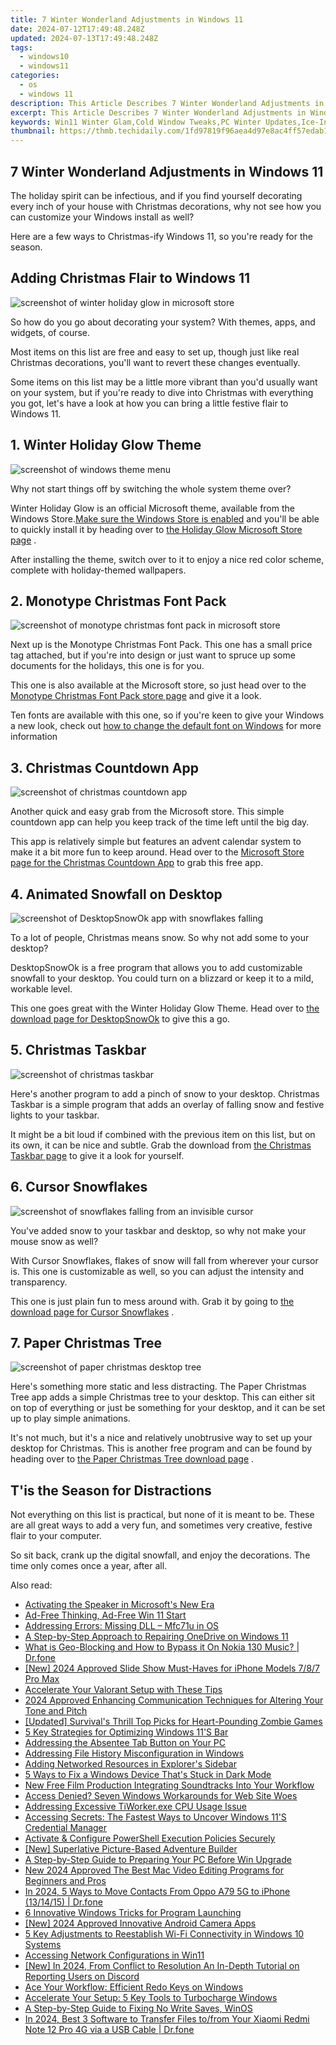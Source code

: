 ```yaml
---
title: 7 Winter Wonderland Adjustments in Windows 11
date: 2024-07-12T17:49:48.248Z
updated: 2024-07-13T17:49:48.248Z
tags:
  - windows10
  - windows11
categories:
  - os
  - windows 11
description: This Article Describes 7 Winter Wonderland Adjustments in Windows 11
excerpt: This Article Describes 7 Winter Wonderland Adjustments in Windows 11
keywords: Win11 Winter Glam,Cold Window Tweaks,PC Winter Updates,Ice-Inspired OS,Chill Mode Settings,Frigid Windows Fixes,Snowy UI Enhancements
thumbnail: https://thmb.techidaily.com/1fd97819f96aea4d97e8ac4ff57edab197b6c14d91b0c90b63f17b606d1e7ada.jpg
---
```


## 7 Winter Wonderland Adjustments in Windows 11

 The holiday spirit can be infectious, and if you find yourself decorating every inch of your house with Christmas decorations, why not see how you can customize your Windows install as well?

 Here are a few ways to Christmas-ify Windows 11, so you're ready for the season.

## Adding Christmas Flair to Windows 11

![screenshot of winter holiday glow in microsoft store](https://static1.makeuseofimages.com/wordpress/wp-content/uploads/2022/12/screenshot_of_winter_holiday_glow_in_microsoft_store.jpg)

 So how do you go about decorating your system? With themes, apps, and widgets, of course.

 Most items on this list are free and easy to set up, though just like real Christmas decorations, you'll want to revert these changes eventually.

 Some items on this list may be a little more vibrant than you'd usually want on your system, but if you're ready to dive into Christmas with everything you got, let's have a look at how you can bring a little festive flair to Windows 11.

## 1\. Winter Holiday Glow Theme

![screenshot of windows theme menu](https://static1.makeuseofimages.com/wordpress/wp-content/uploads/2022/12/screenshot_of_windows_theme_menu.jpg)

Why not start things off by switching the whole system theme over?

 Winter Holiday Glow is an official Microsoft theme, available from the Windows Store.[Make sure the Windows Store is enabled](https://www.makeuseof.com/windows-microsoft-store-disable-enable/) and you'll be able to quickly install it by heading over to [the Holiday Glow Microsoft Store page](https://apps.microsoft.com/store/detail/winter-holiday-glow/9NSWT3NTD9L1) .

 After installing the theme, switch over to it to enjoy a nice red color scheme, complete with holiday-themed wallpapers.

## 2\. Monotype Christmas Font Pack

![screenshot of monotype christmas font pack in microsoft store](https://static1.makeuseofimages.com/wordpress/wp-content/uploads/2022/12/screenshot_of_monotype_christmas_font_pack.jpg)

 Next up is the Monotype Christmas Font Pack. This one has a small price tag attached, but if you're into design or just want to spruce up some documents for the holidays, this one is for you.

 This one is also available at the Microsoft store, so just head over to the [Monotype Christmas Font Pack store page](https://www.microsoft.com/store/productId/9NSBP8SGQ3K3) and give it a look.

 Ten fonts are available with this one, so if you're keen to give your Windows a new look, check out [how to change the default font on Windows](https://www.makeuseof.com/tag/the-only-way-to-change-the-default-font-in-windows-10/) for more information

## 3\. Christmas Countdown App

![screenshot of christmas countdown app](https://static1.makeuseofimages.com/wordpress/wp-content/uploads/2022/12/screenshot_of_christmas_countdown_app.jpg)

 Another quick and easy grab from the Microsoft store. This simple countdown app can help you keep track of the time left until the big day.

 This app is relatively simple but features an advent calendar system to make it a bit more fun to keep around. Head over to the [Microsoft Store page for the Christmas Countdown App](https://apps.microsoft.com/store/detail/the-christmas-countdown/9WZDNCRFJVHD) to grab this free app.

## 4\. Animated Snowfall on Desktop

![screenshot of DesktopSnowOk app with snowflakes falling](https://static1.makeuseofimages.com/wordpress/wp-content/uploads/2022/12/screenshot_of_desktop_snowflakes.jpg)

 To a lot of people, Christmas means snow. So why not add some to your desktop?

 DesktopSnowOk is a free program that allows you to add customizable snowfall to your desktop. You could turn on a blizzard or keep it to a mild, workable level.

 This one goes great with the Winter Holiday Glow Theme. Head over to [the download page for DesktopSnowOk](https://www.softwareok.com/?Download=DesktopSnowOK) to give this a go.

## 5\. Christmas Taskbar

![screenshot of christmas taskbar](https://static1.makeuseofimages.com/wordpress/wp-content/uploads/2022/12/screenshot_of_festive_taskbar.jpg)

 Here's another program to add a pinch of snow to your desktop. Christmas Taskbar is a simple program that adds an overlay of falling snow and festive lights to your taskbar.

 It might be a bit loud if combined with the previous item on this list, but on its own, it can be nice and subtle. Grab the download from [the Christmas Taskbar page](http://www.get-xmas.com/christmastaskbar.html) to give it a look for yourself.

## 6\. Cursor Snowflakes

![screenshot of snowflakes falling from an invisible cursor](https://static1.makeuseofimages.com/wordpress/wp-content/uploads/2022/12/screenshot_of_cursor_snowflakes.jpg)

 You've added snow to your taskbar and desktop, so why not make your mouse snow as well?

 With Cursor Snowflakes, flakes of snow will fall from wherever your cursor is. This one is customizable as well, so you can adjust the intensity and transparency.

 This one is just plain fun to mess around with. Grab it by going to [the download page for Cursor Snowflakes](http://www.get-xmas.com/cursorsnowflakes.html) .

## 7\. Paper Christmas Tree

![screenshot of paper christmas desktop tree](https://static1.makeuseofimages.com/wordpress/wp-content/uploads/2022/12/screenshot_of_paper_christmas_desktop_tree.jpg)

 Here's something more static and less distracting. The Paper Christmas Tree app adds a simple Christmas tree to your desktop. This can either sit on top of everything or just be something for your desktop, and it can be set up to play simple animations.

 It's not much, but it's a nice and relatively unobtrusive way to set up your desktop for Christmas. This is another free program and can be found by heading over to [the Paper Christmas Tree download page](http://www.get-xmas.com/paperchristmastree.html) .

## T'is the Season for Distractions

 Not everything on this list is practical, but none of it is meant to be. These are all great ways to add a very fun, and sometimes very creative, festive flair to your computer.

 So sit back, crank up the digital snowfall, and enjoy the decorations. The time only comes once a year, after all.


<ins class="adsbygoogle"
     style="display:block"
     data-ad-format="autorelaxed"
     data-ad-client="ca-pub-7571918770474297"
     data-ad-slot="1223367746"></ins>



<ins class="adsbygoogle"
     style="display:block"
     data-ad-client="ca-pub-7571918770474297"
     data-ad-slot="8358498916"
     data-ad-format="auto"
     data-full-width-responsive="true"></ins>



<span class="atpl-alsoreadstyle">Also read:</span>
<div><ul>
<li><a href="https://win11-tips.techidaily.com/activating-the-speaker-in-microsofts-new-era/"><u>Activating the Speaker in Microsoft's New Era</u></a></li>
<li><a href="https://win11-tips.techidaily.com/ad-free-thinking-ad-free-win-11-start/"><u>Ad-Free Thinking, Ad-Free Win 11 Start</u></a></li>
<li><a href="https://win11-tips.techidaily.com/addressing-errors-missing-dll-mfc71u-in-os/"><u>Addressing Errors: Missing DLL – Mfc71u in OS</u></a></li>
<li><a href="https://win11-tips.techidaily.com/a-step-by-step-approach-to-repairing-onedrive-on-windows-11/"><u>A Step-by-Step Approach to Repairing OneDrive on Windows 11</u></a></li>
<li><a href="https://fake-location.techidaily.com/what-is-geo-blocking-and-how-to-bypass-it-on-nokia-130-music-drfone-by-drfone-virtual-android/"><u>What is Geo-Blocking and How to Bypass it On Nokia 130 Music? | Dr.fone</u></a></li>
<li><a href="https://vp-tips.techidaily.com/new-2024-approved-slide-show-must-haves-for-iphone-models-787-pro-max/"><u>[New] 2024 Approved  Slide Show Must-Haves for iPhone Models 7/8/7 Pro Max</u></a></li>
<li><a href="https://win11-tips.techidaily.com/accelerate-your-valorant-setup-with-these-tips/"><u>Accelerate Your Valorant Setup with These Tips</u></a></li>
<li><a href="https://sound-tweaking.techidaily.com/2024-approved-enhancing-communication-techniques-for-altering-your-tone-and-pitch/"><u>2024 Approved Enhancing Communication Techniques for Altering Your Tone and Pitch</u></a></li>
<li><a href="https://remote-screen-capture.techidaily.com/updated-survivals-thrill-top-picks-for-heart-pounding-zombie-games/"><u>[Updated] Survival's Thrill  Top Picks for Heart-Pounding Zombie Games</u></a></li>
<li><a href="https://win11-tips.techidaily.com/5-key-strategies-for-optimizing-windows-11s-bar/"><u>5 Key Strategies for Optimizing Windows 11'S Bar</u></a></li>
<li><a href="https://win11-tips.techidaily.com/addressing-the-absentee-tab-button-on-your-pc/"><u>Addressing the Absentee Tab Button on Your PC</u></a></li>
<li><a href="https://win11-tips.techidaily.com/addressing-file-history-misconfiguration-in-windows/"><u>Addressing File History Misconfiguration in Windows</u></a></li>
<li><a href="https://win11-tips.techidaily.com/adding-networked-resources-in-explorers-sidebar/"><u>Adding Networked Resources in Explorer's Sidebar</u></a></li>
<li><a href="https://win11-tips.techidaily.com/5-ways-to-fix-a-windows-device-thats-stuck-in-dark-mode/"><u>5 Ways to Fix a Windows Device That's Stuck in Dark Mode</u></a></li>
<li><a href="https://voice-adjusting.techidaily.com/new-free-film-production-integrating-soundtracks-into-your-workflow/"><u>New Free Film Production Integrating Soundtracks Into Your Workflow</u></a></li>
<li><a href="https://win11-tips.techidaily.com/access-denied-seven-windows-workarounds-for-web-site-woes/"><u>Access Denied? Seven Windows Workarounds for Web Site Woes</u></a></li>
<li><a href="https://win11-tips.techidaily.com/addressing-excessive-tiworkerexe-cpu-usage-issue/"><u>Addressing Excessive TiWorker.exe CPU Usage Issue</u></a></li>
<li><a href="https://win11-tips.techidaily.com/accessing-secrets-the-fastest-ways-to-uncover-windows-11s-credential-manager/"><u>Accessing Secrets: The Fastest Ways to Uncover Windows 11'S Credential Manager</u></a></li>
<li><a href="https://win11-tips.techidaily.com/activate-and-configure-powershell-execution-policies-securely/"><u>Activate & Configure PowerShell Execution Policies Securely</u></a></li>
<li><a href="https://some-approaches.techidaily.com/new-superlative-picture-based-adventure-builder/"><u>[New] Superlative Picture-Based Adventure Builder</u></a></li>
<li><a href="https://win11-tips.techidaily.com/a-step-by-step-guide-to-preparing-your-pc-before-win-upgrade/"><u>A Step-by-Step Guide to Preparing Your PC Before Win Upgrade</u></a></li>
<li><a href="https://video-ai-editor.techidaily.com/new-2024-approved-the-best-mac-video-editing-programs-for-beginners-and-pros/"><u>New 2024 Approved The Best Mac Video Editing Programs for Beginners and Pros</u></a></li>
<li><a href="https://android-transfer.techidaily.com/in-2024-5-ways-to-move-contacts-from-oppo-a79-5g-to-iphone-131415-drfone-by-drfone-transfer-from-android-transfer-from-android/"><u>In 2024, 5 Ways to Move Contacts From Oppo A79 5G to iPhone (13/14/15) | Dr.fone</u></a></li>
<li><a href="https://win11-tips.techidaily.com/6-innovative-windows-tricks-for-program-launching/"><u>6 Innovative Windows Tricks for Program Launching</u></a></li>
<li><a href="https://fox-links.techidaily.com/new-2024-approved-innovative-android-camera-apps/"><u>[New] 2024 Approved  Innovative Android Camera Apps</u></a></li>
<li><a href="https://win11-tips.techidaily.com/5-key-adjustments-to-reestablish-wi-fi-connectivity-in-windows-10-systems/"><u>5 Key Adjustments to Reestablish Wi-Fi Connectivity in Windows 10 Systems</u></a></li>
<li><a href="https://win11-tips.techidaily.com/accessing-network-configurations-in-win11/"><u>Accessing Network Configurations in Win11</u></a></li>
<li><a href="https://discord-videos.techidaily.com/new-in-2024-from-conflict-to-resolution-an-in-depth-tutorial-on-reporting-users-on-discord/"><u>[New] In 2024, From Conflict to Resolution  An In-Depth Tutorial on Reporting Users on Discord</u></a></li>
<li><a href="https://win11-tips.techidaily.com/ace-your-workflow-efficient-redo-keys-on-windows/"><u>Ace Your Workflow: Efficient Redo Keys on Windows</u></a></li>
<li><a href="https://win11-tips.techidaily.com/accelerate-your-setup-5-key-tools-to-turbocharge-windows/"><u>Accelerate Your Setup: 5 Key Tools to Turbocharge Windows</u></a></li>
<li><a href="https://win11-tips.techidaily.com/a-step-by-step-guide-to-fixing-no-write-saves-winos/"><u>A Step-by-Step Guide to Fixing No Write Saves, WinOS</u></a></li>
<li><a href="https://android-transfer.techidaily.com/in-2024-best-3-software-to-transfer-files-tofrom-your-xiaomi-redmi-note-12-pro-4g-via-a-usb-cable-drfone-by-drfone-transfer-from-android-transfer-from-android/"><u>In 2024, Best 3 Software to Transfer Files to/from Your Xiaomi Redmi Note 12 Pro 4G via a USB Cable | Dr.fone</u></a></li>
</ul></div>
